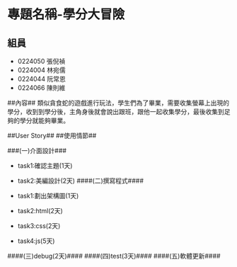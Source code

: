 # 專題名稱-學分大冒險 #



## 組員 ##
- 0224050 張倪禎
- 0224004 林宛儒
- 0224044 阮常恩
- 0224066 陳則維


##內容##
類似貪食蛇的遊戲進行玩法，學生們為了畢業，需要收集螢幕上出現的學分，收到到學分後，主角身後就會說出跟班，跟他一起收集學分，最後收集到足夠的學分就能夠畢業。

##User Story##
##使用情節##

###(一)介面設計###
- task1:確認主題(1天)
- task2:美編設計(2天)
####(二)撰寫程式####

- task1:劃出架構圖(1天)
- task2:html(2天)
- task3:css(2天)
- task4:js(5天)

####(三)debug(2天)####
####(四)test(3天)####
####(五)軟體更新####

